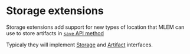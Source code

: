 # Storage extensions

Storage extensions add support for new types of location that MLEM can use to
store artifacts in [`save` API method](/doc/api-reference/save)

Typicaly they will implement [Storage](/doc/user-guide/mlem-abcs#storage) and
[Artifact](/doc/user-guide/mlem-abcs#artifact) interfaces.
